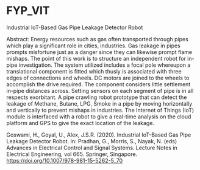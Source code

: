 # FYP_VIT
Industrial IoT-Based Gas Pipe Leakage Detector Robot

Abstract: Energy resources such as gas often transported through pipes which play a significant role in cities, industries. Gas leakage in pipes prompts misfortune just as a danger since they can likewise prompt flame mishaps. The point of this work is to structure an independent robot for in-pipe investigation. The system utilized includes a focal pole whereupon a translational component is fitted which thusly is associated with three edges of connections and wheels. DC motors are joined to the wheels to accomplish the drive required. The component considers little settlement in-pipe distances across. Setting sensors on each segment of pipe is in all respects exorbitant. A pipe crawling robot prototype that can detect the leakage of Methane, Butane, LPG, Smoke in a pipe by moving horizontally and vertically to prevent mishaps in industries. The Internet of Things (IoT) module is interfaced with a robot to give a real-time analysis on the cloud platform and GPS to give the exact location of the leakage.

Goswami, H., Goyal, U., Alex, J.S.R. (2020). Industrial IoT-Based Gas Pipe Leakage Detector Robot. In: Pradhan, G., Morris, S., Nayak, N. (eds) Advances in Electrical Control and Signal Systems. Lecture Notes in Electrical Engineering, vol 665. Springer, Singapore. https://doi.org/10.1007/978-981-15-5262-5_70